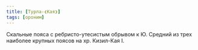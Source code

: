 ```yaml
---
title: [Турла-❮Кая❯]
tags: [ороним]
---
```


Скальные пояса с ребристо-утесистым обрывом к Ю. Средний из трех наиболее
крупных поясов на хр. Кизил-Кая I.
